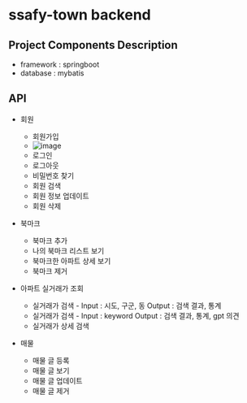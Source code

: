 # ssafy-town backend


## Project Components Description

* framework : springboot
* database : mybatis

## API
* 회원
    * 회원가입
    * ![image](https://github.com/ssafy-town/ssafy-town-backend/assets/102495970/21ab5579-de70-4761-a003-09191aa162c2)
    * 로그인
    * 로그아웃
    * 비밀번호 찾기
    * 회원 검색
    * 회원 정보 업데이트
    * 회원 삭제

* 북마크
     * 북마크 추가
     * 나의 북마크 리스트 보기
     * 북마크한 아파트 상세 보기
     * 북마크 제거
 
* 아파트 실거래가 조회
     * 실거래가 검색 - Input : 시도, 구군, 동  Output : 검색 결과, 통계
     * 실거래가 검색 - Input : keyword   Output : 검색 결과, 통계, gpt 의견
     * 실거래가 상세 검색
 
* 매물
     * 매물 글 등록
     * 매물 글 보기
     * 매물 글 업데이트
     * 매물 글 제거
